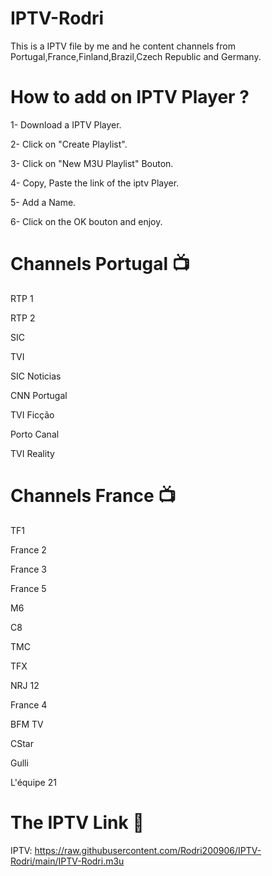 # IPTV-Rodri

This is a IPTV file by me and he content channels from Portugal,France,Finland,Brazil,Czech Republic and Germany.

# How to add on IPTV Player ?

1- Download a IPTV Player.

2- Click on "Create Playlist".

3- Click on "New M3U Playlist" Bouton.

4- Copy, Paste the link of the iptv Player.

5- Add a Name.

6- Click on the OK bouton and enjoy.

# Channels Portugal 📺
RTP 1

RTP 2

SIC

TVI

SIC Noticias

CNN Portugal

TVI Ficção

Porto Canal

TVI Reality

# Channels France 📺
TF1

France 2

France 3

France 5

M6

C8

TMC

TFX

NRJ 12

France 4

BFM TV

CStar

Gulli

L'équipe 21

# The IPTV Link 📎

IPTV: https://raw.githubusercontent.com/Rodri200906/IPTV-Rodri/main/IPTV-Rodri.m3u
